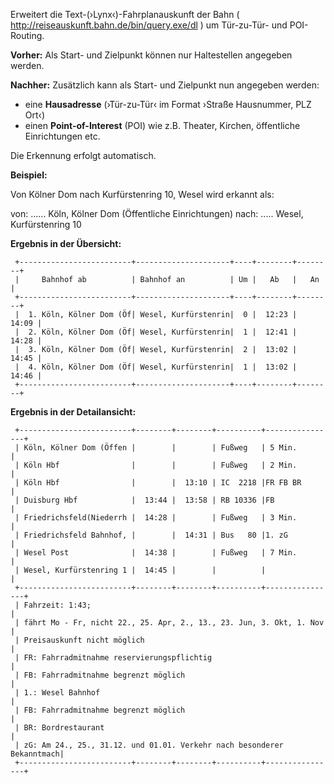 Erweitert die Text-(›Lynx‹)-Fahrplanauskunft der Bahn ( http://reiseauskunft.bahn.de/bin/query.exe/dl ) um Tür-zu-Tür- und POI-Routing.

**Vorher:** Als Start- und Zielpunkt können nur Haltestellen angegeben werden.

**Nachher:** Zusätzlich kann als Start- und Zielpunkt nun angegeben werden:

* eine **Hausadresse** (›Tür-zu-Tür‹ im Format ›Straße Hausnummer, PLZ Ort‹)
* einen **Point-of-Interest** (POI) wie z.B. Theater, Kirchen, öffentliche Einrichtungen etc.

Die Erkennung erfolgt automatisch.

**Beispiel:**

Von Kölner Dom nach Kurfürstenring 10, Wesel wird erkannt als:

von: ...... Köln, Kölner Dom (Öffentliche Einrichtungen)
nach: ..... Wesel, Kurfürstenring 10

**Ergebnis in der Übersicht:**

     +-------------------------+---------------------+----+--------+--------+
     |     Bahnhof ab          | Bahnhof an          | Um |   Ab   |   An   |
     +-------------------------+---------------------+----+--------+--------+
     |  1. Köln, Kölner Dom (Öf| Wesel, Kurfürstenrin|  0 |  12:23 |  14:09 |
     |  2. Köln, Kölner Dom (Öf| Wesel, Kurfürstenrin|  1 |  12:41 |  14:28 |
     |  3. Köln, Kölner Dom (Öf| Wesel, Kurfürstenrin|  2 |  13:02 |  14:45 |
     |  4. Köln, Kölner Dom (Öf| Wesel, Kurfürstenrin|  1 |  13:02 |  14:46 |
     +-------------------------+---------------------+----+--------+--------+

**Ergebnis in der Detailansicht:**

     +-------------------------+--------+--------+----------+----------------+
     | Köln, Kölner Dom (Öffen |        |        | Fußweg   | 5 Min.         |
     | Köln Hbf                |        |        | Fußweg   | 2 Min.         |
     | Köln Hbf                |        |  13:10 | IC  2218 |FR FB BR        |
     | Duisburg Hbf            |  13:44 |  13:58 | RB 10336 |FB              |
     | Friedrichsfeld(Niederrh |  14:28 |        | Fußweg   | 3 Min.         |
     | Friedrichsfeld Bahnhof, |        |  14:31 | Bus   80 |1. zG           |
     | Wesel Post              |  14:38 |        | Fußweg   | 7 Min.         |
     | Wesel, Kurfürstenring 1 |  14:45 |        |          |                |
     +-------------------------+--------+--------+----------+----------------+
     | Fahrzeit: 1:43;                                                       |
     | fährt Mo - Fr, nicht 22., 25. Apr, 2., 13., 23. Jun, 3. Okt, 1. Nov   |
     | Preisauskunft nicht möglich                                           |
     | FR: Fahrradmitnahme reservierungspflichtig                            |
     | FB: Fahrradmitnahme begrenzt möglich                                  |
     | 1.: Wesel Bahnhof                                                     |
     | FB: Fahrradmitnahme begrenzt möglich                                  |
     | BR: Bordrestaurant                                                    |
     | zG: Am 24., 25., 31.12. und 01.01. Verkehr nach besonderer Bekanntmach|
     +-------------------------+--------+--------+----------+----------------+

